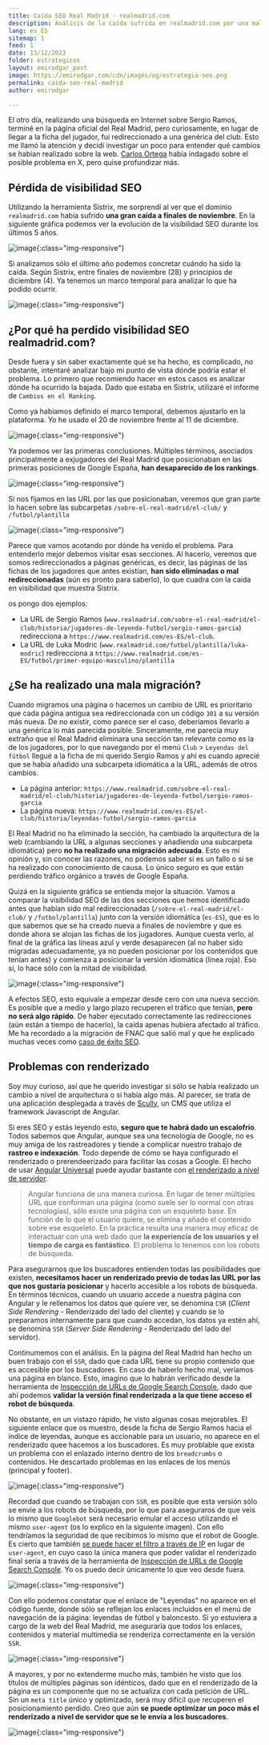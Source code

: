 ```yaml
---
title: Caída SEO Real Madrid - realmadrid.com
description: Análisis de la caída sufrida en realmadrid.com por una mala migración web
lang: es_ES
sitemap: 1
feed: 1
date: 13/12/2023
folder: estrategicos
layout: emirodgar_post
image: https://emirodgar.com/cdn/images/og/estrategia-seo.png
permalink: caida-seo-real-madrid
author: emirodgar

---
```


El otro día, realizando una búsqueda en Internet sobre Sergio Ramos, terminé en la página oficial del Real Madrid, pero curiosamente, en lugar de llegar a la ficha del jugador, fui redireccionado a una genérica del club. Esto me llamó la atención y decidí investigar un poco para entender qué cambios se habían realizado sobre la web. [Carlos Ortega](https://twitter.com/carlos_darko/status/1734591915499110881) había indagado sobre el posible problema en X, pero quise profundizar más.

## Pérdida de visibilidad SEO

Utilizando la herramienta Sistrix, me sorprendí al ver que el dominio `realmadrid.com` había sufrido **una gran caída a finales de noviembre**.
En la siguiente gráfica podemos ver la evolución de la visibilidad SEO durante los últimos 5 años.

![image](https://github.com/Emirodgar/w-emirodgar-com/assets/4302127/a72ad024-54df-47c1-b625-f695d8cb7f65){:class="img-responsive"}

Si analizamos sólo el último año podemos concretar cuándo ha sido la caída. Según Sistrix, entre finales de noviembre (28) y principios de diciembre (4). Ya tenemos un marco temporal para analizar lo que ha podido ocurrir.

![image](https://github.com/Emirodgar/w-emirodgar-com/assets/4302127/d11ea1bf-2943-4fbe-8df2-3515a1d30e11){:class="img-responsive"}

## ¿Por qué ha perdido visibilidad SEO realmadrid.com?

Desde fuera y sin saber exactamente qué se ha hecho, es complicado, no obstante, intentaré analizar bajo mi punto de vista dónde podría estar el problema.
Lo primero que recomiendo hacer en estos casos es analizar dónde ha ocurrido la bajada. Dado que estaba en Sistrix, utilizaré el informe de `Cambios en el Ranking`. 

Como ya habíamos definido el marco temporal, debemos ajustarlo en la plataforma. Yo he usado el 20 de noviembre frente al 11 de diciembre.

![image](https://github.com/Emirodgar/w-emirodgar-com/assets/4302127/aac7da75-37ba-42af-ac19-f506f32f01e5){:class="img-responsive"}

Ya podemos ver las primeras conclusiones. Múltiples términos, asociados principalmente a exjugadores del Real Madrid que posicionaban en las primeras posiciones de Google España, **han desaparecido de los rankings**.

![image](https://github.com/Emirodgar/w-emirodgar-com/assets/4302127/91c813a8-1119-423e-8456-e4977cb2be1b){:class="img-responsive"}

Si nos fijamos en las URL por las que posicionaban, veremos que gran parte lo hacen sobre las subcarpetas `/sobre-el-real-madrid/el-club/` y `/futbol/plantilla`

![image](https://github.com/Emirodgar/w-emirodgar-com/assets/4302127/fa053062-8e3c-4f06-9c5a-f5b692f872d4){:class="img-responsive"}

Parece que vamos acotando por dónde ha venido el problema. Para entenderlo mejor debemos visitar esas secciones. Al hacerlo, veremos que somos redireccionados a páginas genéricas, es decir, las páginas de las fichas de los jugadores que antes existían, **han sido eliminadas o mal redireccionadas** (aún es pronto para saberlo), lo que cuadra con la caída en visibilidad que muestra Sistrix.

os pongo dos ejemplos:

- La URL de Sergio Ramos (`www.realmadrid.com/sobre-el-real-madrid/el-club/historia/jugadores-de-leyenda-futbol/sergio-ramos-garcia`) redirecciona a `https://www.realmadrid.com/es-ES/el-club`.
- La URL de Luka Modric (`www.realmadrid.com/futbol/plantilla/luka-modric`) redirecciona a `https://www.realmadrid.com/es-ES/futbol/primer-equipo-masculino/plantilla`

## ¿Se ha realizado una mala migración?

Cuando migramos una página o hacemos un cambio de URL es prioritario que cada página antigua sea redireccionada con un código `301` a su versión más nueva. De no existir, como parece ser el caso, deberíamos llevarlo a una genérica lo más parecida posible.
Sinceramente, me parecía muy extraño que el Real Madrid eliminara una sección tan relevante como es la de los jugadores, por lo que navegando por el menú `Club` > `Leyendas del fútbol` llegué a la ficha de mi querido Sergio Ramos y ahí es cuando aprecié que se había añadido una subcarpeta idiomática a la URL, además de otros cambios.

- La página anterior: `https://www.realmadrid.com/sobre-el-real-madrid/el-club/historia/jugadores-de-leyenda-futbol/sergio-ramos-garcia`
- La página nueva: `https://www.realmadrid.com/es-ES/el-club/historia/leyendas-futbol/sergio-ramos-garcia`

El Real Madrid no ha eliminado la sección, ha cambiado la arquitectura de la web (cambiando la URL a algunas secciones y añadiendo una subcarpeta idiomática) pero **no ha realizado una migración adecuada**.
Esto es mi opinión y, sin conocer las razones, no podemos saber si es un fallo o si se ha realizado con conocimiento de causa. Lo único seguro es que están perdiendo tráfico orgánico a través de Google España.

Quizá en la siguiente gráfica se entienda mejor la situación.
Vamos a comparar la visibilidad SEO de las dos secciones que hemos identificado antes que habían sido mal redireccionadas (`/sobre-el-real-madrid/el-club/` y `/futbol/plantilla`) junto con la versión idiomática (`es-ES`), que es lo que sabemos que se ha creado nueva a finales de noviembre y que es donde ahora se alojan las fichas de los jugadores. Aunque cuesta verlo, al final de la gráfica las líneas azul y verde desaparecen (al no haber sido migradas adecuadamente, ya no pueden posicionar por los contenidos que tenían antes) y comienza a posicionar la versión idiomática (línea roja). Eso sí, lo hace sólo con la mitad de visibilidad.

![image](https://github.com/Emirodgar/w-emirodgar-com/assets/4302127/33f26348-097f-4ca6-991d-8d0ca8cb31ad){:class="img-responsive"}

A efectos SEO, esto equivale a empezar desde cero con una nueva sección. Es posible que a medio y largo plazo recuperen el tráfico que tenían, **pero no será algo rápido**. De haber ejecutado correctamente las redirecciones (aún están a tiempo de hacerlo), la caída apenas hubiera afectado al tráfico. Me ha recordado a la migración de FNAC que salió mal y que he explicado muchas veces como [caso de éxito SEO](https://emirodgar.com/casos-exito-seo#ecommerce).

## Problemas con renderizado

Soy muy curioso, así que he querido investigar si sólo se había realizado un cambio a nivel de arquitectura o si había algo más.
Al parecer, se trata de una aplicación desplegada a través de [Scully](https://scully.io/), un CMS que utiliza el framework Javascript de Angular. 

Si eres SEO y estás leyendo esto, **seguro que te habrá dado un escalofrío**. Todos sabemos que Angular, aunque sea una tecnología de Google, no es muy amiga de los rastreadores y tiende a complicar nuestro trabajo de **rastreo e indexación**. Todo depende de cómo se haya configurado el renderizado o prerendeerizado para facilitar las cosas a Google. El hecho de usar [Angular Universal](https://blog.angular-university.io/angular-universal/) puede ayudar bastante con [el renderizado a nivel de servidor](https://angular.io/guide/ssr).

> Angular funciona de una manera curiosa. En lugar de tener múltiples URL que conforman una página (como suele ser lo normal con otras tecnologías), sólo existe una página con un esqueleto base. En función de lo que el usuario quiere, se elimina y añade el contenido sobre ese esqueleto. En la práctica resulta una manera muy eficaz de interactuar con una web dado que **la experiencia de los usuarios y el tiempo de carga es fantástico**. El problema lo tenemos con los robots de búsqueda.

Para asegurarnos que los buscadores entienden todas las posibilidades que existen, **necesitamos hacer un renderizado previo de todas las URL por las que nos gustaría posicionar** y hacerlo accesible a los robots de búsqueda. En términos técnicos, cuando un usuario accede a nuestra página con Angular y le rellenamos los datos que quiere ver, se denomina `CSR` (*Client Side Rendering* - Renderizado del lado del cliente) y cuando se lo preparamos internamente para que cuando accedan, los datos ya estén ahí, se denomina `SSR` (*Server Side Rendering* - Renderizado del lado del servidor).

Continumemos con el análisis. En la página del Real Madrid han hecho un buen trabajo con el `SSR`, dado que cada URL tiene su propio contenido que es accesible por los buscadores. En caso de haberlo hecho mal, veríamos una página en blanco. Esto, imagino que lo habrán verificado desde la herramienta de [Inspección de URLs de Google Search Console](https://support.google.com/webmasters/answer/9012289?hl=es), dado que ahí podemos **validar la versión final renderizada a la que tiene acceso el robot de búsqueda**.

No obstante, en un vistazo rápido, he visto algunas cosas mejorables.
El siguiente enlace que os muestro, desde la ficha de Sergio Ramos hacia el índice de leyendas, aunque es accionable para un usuario, no aparece en el renderizado quee hacemos a los buscadores. Es muy problable que exista un problema con el enlazado interno dentro de los `breadcrumbs` o contenidos. He descartado problemas en los enlaces de los menús (principal y footer). 

![image](https://github.com/Emirodgar/w-emirodgar-com/assets/4302127/46bbab9a-8e3b-4048-813a-6bf026fbfbfb){:class="img-responsive"}

Recordad que cuando se trabajan con `SSR`, es posible que esta versión sólo se envíe a los robots de búsqueda, por lo que para aseguraros de que veis lo mismo que `Googlebot` será necesario emular el acceso utilizando el mismo `user-agent` (os lo explico en la siguiente imagen). Con ello tendríamos la seguridad de que recibimos lo mismo que el robot de Google. Es cierto que también [se puede hacer el filtro a través de IP](https://emirodgar.com/detectar-googlebot) en lugar de `user-agent`, en cuyo caso la única manera que poder validar el renderizado final sería a través de la herramienta de [Inspección de URLs de Google Search Console](https://support.google.com/webmasters/answer/9012289?hl=es). Yo os puedo decir únicamente lo que veo desde fuera.

![image](https://github.com/Emirodgar/w-emirodgar-com/assets/4302127/4aa1a2b2-af13-4ac2-a9ce-e406d989b047){:class="img-responsive"}

Con ello podemos constatar que el enlace de "Leyendas" no aparece en el código fuente, donde sólo se reflejan los enlaces incluidos en el menú de navegación de la página: leyendas de fútbol y baloncesto. Si yo estuviera a cargo de la web del Real Madrid, me aseguraría que todos los enlaces, contenidos y material multimedia se renderiza correctamente en la versión `SSR`.

![image](https://github.com/Emirodgar/w-emirodgar-com/assets/4302127/7e404168-4bf2-4084-bb56-33e666a1d836){:class="img-responsive"}

A mayores, y por no extenderme mucho más, también he visto que los títulos de múltiples páginas son idénticos, dado que en el renderizado de la página es un componente que no se actualiza con cada petición de URL. Sin un `meta title` único y optimizado, será muy difícil que recuperen el posicionamiento perdido. Creo que aún **se puede optimizar un poco más el renderizado a nivel de servidor que se le envía a los buscadores**.

![image](https://github.com/Emirodgar/w-emirodgar-com/assets/4302127/67a48584-0368-4381-8ede-43b04573f48d){:class="img-responsive"}






